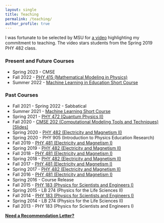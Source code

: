 ```yaml
---
layout: single
title: Teaching
permalink: /teaching/
author_profile: true
---
```


I was fortunate to be selected by MSU for [a video](https://www.youtube.com/watch?v=xkZooG2Nk8Q) highlighting my commitment to teaching. The video stars students from the Spring 2019 PHY 482 class.

### Present and Future Courses
-   Spring 2023 - CMSE
-   Fall 2022 - [PHY 415 (Mathematical Modeling in Physics)](../phy415msu)
-   Summer 2022 - [Machine Learning in Education Short Course](https://learningmachineslab.github.io/OPSI_ML_workshop/intro.html)

### Past Courses
-   Fall 2021 - Spring 2022 - Sabbatical
-   Summer 2021 - [Machine Learning Short Course](../MSU_REU_ML_course)
-   Spring 2021 - [PHY 472 (Quantum Physics II)](../phy472msu_s2021)
-   Fall 2020 - [CMSE 202 (Computational Modeling Tools and Techniques)](https://www.egr.msu.edu/classes/cmse202/) [[Slides]](http://dannycaballero.info/cmse202-F20-slides/)
-   Spring 2020 - [PHY 482 (Electricity and Magnetism II)](../phy482msu_s2020)
-   Spring 2020 - PHY 905 (Introduction to Physics Education Research)
-   Fall 2019 - [PHY 481 (Electricity and Magnetism I)](../phy481msu_f2019)
-   Spring 2019 - [PHY 482 (Electricity and Magnetism II)](../phy482msu_s2019)
-   Fall 2018 - [PHY 481 (Electricity and Magnetism I)](../phy481msu_f2018)
-   Spring 2018 - [PHY 482 (Electricity and Magnetism II)](../phy482msu_s2018)
-   Fall 2017 - [PHY 481 (Electricity and Magnetism I)](../phy481msu_f2017)
-   Spring 2017 - [PHY 482 (Electricity and Magnetism II)](../phy482msu/)
-   Fall 2016 - [PHY 481 (Electricity and
    Magnetism I)](../phy481msu/)
-   Spring 2016 - Course Release
-   Fall 2015 - [PHY 183 (Physics for Scientists and
    Engineers I)](https://www.msuperl.org/wikis/pcubed/doku.php)
-   Spring 2015 - LB 274 (Physics for the Life Sciences II)
-   Fall 2014 - [PHY 183 (Physics for Scientists and
    Engineers I)](https://www.msuperl.org/wikis/pcubed/doku.php)
-   Spring 2014 - LB 274 (Physics for the Life Sciences II)
-   Fall 2013 - PHY 183 (Physics for Scientists and Engineers I)

[**Need a Recommendation Letter?**](/recletter/)
